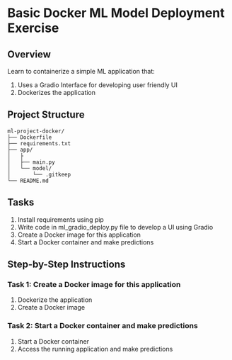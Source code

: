 # Basic Docker ML Model Deployment Exercise

## Overview
Learn to containerize a simple ML application that:
1. Uses a Gradio Interface for developing user friendly UI
2. Dockerizes the application

## Project Structure
```
ml-project-docker/
├── Dockerfile
├── requirements.txt
├── app/
│   ├
│   ├── main.py
│   └── model/
│       └── .gitkeep
└── README.md
```

## Tasks
1. Install requirements using pip
2. Write code in ml_gradio_deploy.py file to develop a UI using Gradio
3. Create a Docker image for this application
4. Start a Docker container and make predictions


## Step-by-Step Instructions

### Task 1: Create a Docker image for this application
1. Dockerize the application
2. Create a Docker image

### Task 2: Start a Docker container and make predictions
1. Start a Docker container
2. Access the running application and make predictions

